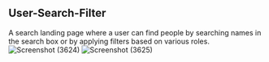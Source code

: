 ## User-Search-Filter
A search landing page where a user can find people by searching names in the search box or by applying filters based on various roles.
![Screenshot (3624)](https://user-images.githubusercontent.com/73697080/170638521-f4f13cde-d133-451b-ad4e-26509998c498.png)
![Screenshot (3625)](https://user-images.githubusercontent.com/73697080/170638656-4718ec76-9575-476f-9d0b-a5b77df7fc64.png)

